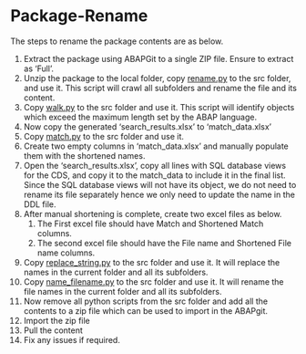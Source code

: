 # Package-Rename

The steps to rename the package contents are as below. 

1. Extract the package using ABAPGit to a single ZIP file. Ensure to extract as ‘Full’.
2. Unzip the package to the local folder, copy [rename.py](https://github.com/AlokM02/Package-Rename/blob/main/rename.py) to the src folder, and use it. This script will crawl all subfolders and rename the file and its content.
3. Copy [walk.py](https://github.com/AlokM02/Package-Rename/blob/main/walk.py) to the src folder and use it. This script will identify objects which exceed the maximum length set by the ABAP language. 
4. Now copy the generated ‘search_results.xlsx’ to ‘match_data.xlsx’
5. Copy [match.py](https://github.com/AlokM02/Package-Rename/blob/main/match.py) to the src folder and use it.
6. Create two empty columns in ‘match_data.xlsx’ and manually populate them with the shortened names.
7. Open the ‘search_results.xlsx’, copy all lines with SQL database views for the CDS, and copy it to the match_data to include it in the final list. Since the SQL database views will not have its object, we do not need to rename its file separately hence we only need to update the name in the DDL file. 
8. After manual shortening is complete, create two excel files as below. 
    1. The First excel file should have Match and Shortened Match columns.
    2. The second excel file should have the File name and Shortened File name columns. 
9. Copy [replace_string.py](https://github.com/AlokM02/Package-Rename/blob/main/replace_string.py)   to the src folder and use it. It will replace the names in the current folder and all its subfolders.
10. Copy [name_filename.py](https://github.com/AlokM02/Package-Rename/blob/main/name_filename.py)  to the src folder and use it. It will rename the file names in the current folder and all its subfolders.
11. Now remove all python scripts from the src folder and add all the contents to a zip file which can be used to import in the ABAPgit. 
12. Import the zip file 
13. Pull the content 
14. Fix any issues if required.
